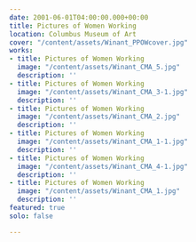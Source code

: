 ```yaml
---
date: 2001-06-01T04:00:00.000+00:00
title: Pictures of Women Working
location: Columbus Museum of Art
cover: "/content/assets/Winant_PPOWcover.jpg"
works:
- title: Pictures of Women Working
  image: "/content/assets/Winant_CMA_5.jpg"
  description: ''
- title: Pictures of Women Working
  image: "/content/assets/Winant_CMA_3-1.jpg"
  description: ''
- title: Pictures of Women Working
  image: "/content/assets/Winant_CMA_2.jpg"
  description: ''
- title: Pictures of Women Working
  image: "/content/assets/Winant_CMA_1-1.jpg"
  description: ''
- title: Pictures of Women Working
  image: "/content/assets/Winant_CMA_4-1.jpg"
  description: ''
- title: Pictures of Women Working
  image: "/content/assets/Winant_CMA_1.jpg"
  description: ''
featured: true
solo: false

---
```


